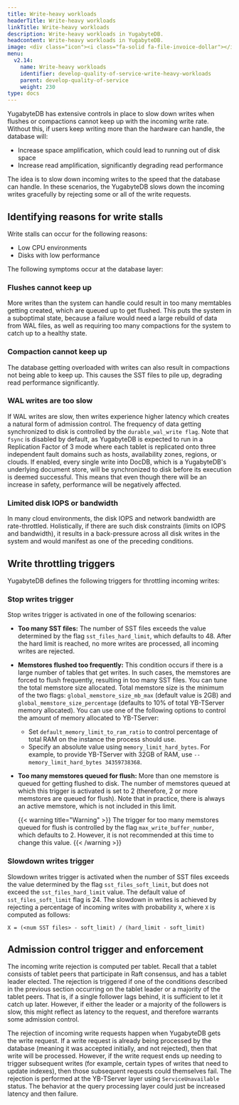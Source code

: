 ```yaml
---
title: Write-heavy workloads
headerTitle: Write-heavy workloads
linkTitle: Write-heavy workloads
description: Write-heavy workloads in YugabyteDB.
headcontent: Write-heavy workloads in YugabyteDB.
image: <div class="icon"><i class="fa-solid fa-file-invoice-dollar"></i></div>
menu:
  v2.14:
    name: Write-heavy workloads
    identifier: develop-quality-of-service-write-heavy-workloads
    parent: develop-quality-of-service
    weight: 230
type: docs
---
```


YugabyteDB has extensive controls in place to slow down writes when flushes or compactions cannot keep up with the incoming write rate. Without this, if users keep writing more than the hardware can handle, the database will:

* Increase space amplification, which could lead to running out of disk space
* Increase read amplification, significantly degrading read performance

The idea is to slow down incoming writes to the speed that the database can handle. In these scenarios, the YugabyteDB slows down the incoming writes gracefully by rejecting some or all of the write requests.

## Identifying reasons for write stalls

Write stalls can occur for the following reasons:

* Low CPU environments
* Disks with low performance

The following symptoms occur at the database layer:

### Flushes cannot keep up

More writes than the system can handle could result in too many memtables getting created, which are queued up to get flushed. This puts the system in a suboptimal state, because a failure would need a large rebuild of data from WAL files, as well as requiring too many compactions for the system to catch up to a healthy state.

### Compaction cannot keep up

The database getting overloaded with writes can also result in compactions not being able to keep up. This causes the SST files to pile up, degrading read performance significantly.

### WAL writes are too slow

If WAL writes are slow, then writes experience higher latency which creates a natural form of admission control. The frequency of data getting synchronized to disk is controlled by the `durable_wal_write flag`. Note that `fsync` is disabled by default, as YugabyteDB is expected to run in a Replication Factor of 3 mode where each tablet is replicated onto three independent fault domains such as hosts, availability zones, regions, or clouds. If enabled, every single write into DocDB, which is a YugabyteDB's underlying document store, will be synchronized to disk before its execution is deemed successful. This means that even though there will be an increase in safety, performance will be negatively affected.

### Limited disk IOPS or bandwidth

In many cloud environments, the disk IOPS and network bandwidth are rate-throttled. Holistically, if there are such disk constraints (limits on IOPS and bandwidth), it results in a back-pressure across all disk writes in the system and would manifest as one of the preceding conditions.

## Write throttling triggers

YugabyteDB defines the following triggers for throttling incoming writes:

### Stop writes trigger

Stop writes trigger is activated in one of the following scenarios:

* **Too many SST files:** The number of SST files exceeds the value determined by the flag `sst_files_hard_limit`, which defaults to 48. After the hard limit is reached, no more writes are processed, all incoming writes are rejected.

* **Memstores flushed too frequently:** This condition occurs if there is a large number of tables that get writes. In such cases, the memstores are forced to flush frequently, resulting in too many SST files. You can tune the total memstore size allocated. Total memstore size is the minimum of the two flags: `global_memstore_size_mb_max` (default value is 2GB) and `global_memstore_size_percentage` (defaults to 10% of total YB-TServer memory allocated). You can use one of the following options to control the amount of memory allocated to YB-TServer:

  * Set `default_memory_limit_to_ram_ratio` to control percentage of total RAM on the instance the process should use.
  * Specify an absolute value using `memory_limit_hard_bytes`. For example, to provide YB-TServer with 32GB of RAM, use `--memory_limit_hard_bytes 34359738368`.

* **Too many memstores queued for flush:** More than one memstore is queued for getting flushed to disk. The number of memstores queued at which this trigger is activated is set to 2 (therefore, 2 or more memstores are queued for flush). Note that in practice, there is always an active memstore, which is not included in this limit.

  {{< warning title="Warning" >}}
  The trigger for too many memstores queued for flush is controlled by the flag `max_write_buffer_number`, which defaults to 2. However, it is not recommended at this time to change this value.
  {{< /warning >}}

### Slowdown writes trigger

Slowdown writes trigger is activated when the number of SST files exceeds the value determined by the flag `sst_files_soft_limit`, but does not exceed the `sst_files_hard_limit` value. The default value of `sst_files_soft_limit` flag is 24. The slowdown in writes is achieved by rejecting a percentage of incoming writes with probability `X`, where `X` is computed as follows:

```
X = (<num SST files> - soft_limit) / (hard_limit - soft_limit)
```

## Admission control trigger and enforcement

The incoming write rejection is computed per tablet. Recall that a tablet consists of tablet peers that participate in Raft consensus, and has a tablet leader elected. The rejection is triggered if one of the conditions described in the previous section occurring on the tablet leader or a majority of the tablet peers. That is, if a single follower lags behind, it is sufficient to let it catch up later. However, if either the leader or a majority of the followers is slow, this might reflect as latency to the request, and therefore warrants some admission control.

The rejection of incoming write requests happen when YugabyteDB gets the write request. If a write request is already being processed by the database (meaning it was accepted initially, and not rejected), then that write will be processed. However, if the write request ends up needing to trigger subsequent writes (for example, certain types of writes that need to update indexes), then those subsequent requests could themselves fail. The rejection is performed at the YB-TServer layer using `ServiceUnavailable` status. The behavior at the query processing layer could just be increased latency and then failure.
